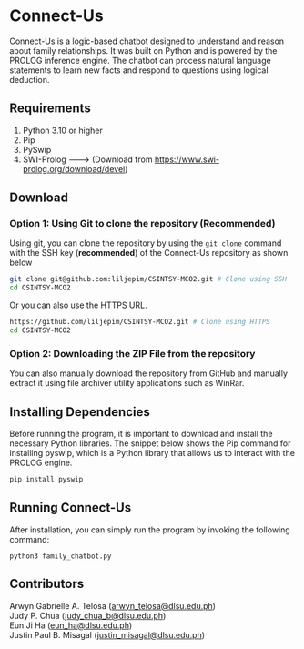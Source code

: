 # Connect-Us
Connect-Us is a logic-based chatbot designed to understand and reason about family relationships. It was built on Python and is powered by the PROLOG inference engine. The chatbot can process natural language statements to learn new facts and respond to questions using logical deduction.
## Requirements
1. Python 3.10 or higher
2. Pip
3. PySwip
4. SWI-Prolog ---> (Download from https://www.swi-prolog.org/download/devel)
## Download
### Option 1: Using Git to clone the repository (**Recommended**)
Using git, you can clone the repository by using the `git clone` command with the SSH key (**recommended**) of the Connect-Us repository as shown below
``` bash
git clone git@github.com:liljepim/CSINTSY-MCO2.git # Clone using SSH
cd CSINTSY-MCO2
```
Or you can also use the HTTPS URL.
``` bash
https://github.com/liljepim/CSINTSY-MCO2.git # Clone using HTTPS
cd CSINTSY-MCO2
```
### Option 2: Downloading the ZIP File from the repository
You can also manually download the repository from GitHub and manually extract it using file archiver utility applications such as WinRar.
## Installing Dependencies
Before running the program, it is important to download and install the necessary Python libraries. The snippet below shows the Pip command for installing pyswip, which is a Python library that allows us to interact with the PROLOG engine.
``` bash
pip install pyswip
```
## Running Connect-Us
After installation, you can simply run the program by invoking the following command:
```
python3 family_chatbot.py
```
## Contributors
Arwyn Gabrielle A. Telosa (arwyn_telosa@dlsu.edu.ph)<br>
Judy P. Chua (judy_chua_b@dlsu.edu.ph)<br>
Eun Ji Ha (eun_ha@dlsu.edu.ph)<br>
Justin Paul B. Misagal (justin_misagal@dlsu.edu.ph)

